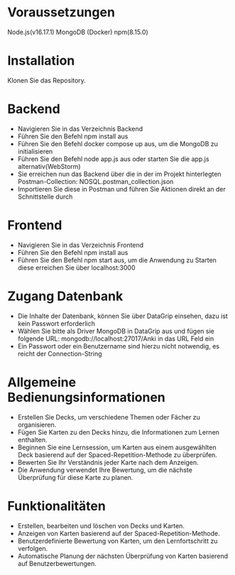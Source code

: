 # Voraussetzungen
Node.js(v16.17.1)
MongoDB (Docker)
npm(8.15.0)
# Installation
Klonen Sie das Repository.

# Backend
- Navigieren Sie in das Verzeichnis Backend
- Führen Sie den Befehl npm install aus
- Führen Sie den Befehl docker compose up aus, um die MongoDB zu initialisieren
- Führen Sie den Befehl node app.js aus oder starten Sie die app.js alternativ(WebStorm)
- Sie erreichen nun das Backend über die in der im Projekt hinterlegten Postman-Collection: NOSQL.postman_collection.json
- Importieren Sie diese in Postman und führen Sie Aktionen direkt an der Schnittstelle durch

# Frontend
- Navigieren Sie in das Verzeichnis Frontend
- Führen Sie den Befehl npm install aus
- Führen Sie den Befehl npm start aus, um die Anwendung zu Starten diese erreichen Sie über localhost:3000

# Zugang Datenbank 
- Die Inhalte der Datenbank, können Sie über DataGrip einsehen, dazu ist kein Passwort erforderlich
- Wählen Sie bitte als Driver MongoDB in DataGrip aus und fügen sie folgende URL: mongodb://localhost:27017/Anki in das URL Feld ein
- Ein Passwort oder ein Benutzername sind hierzu nicht notwendig, es reicht der Connection-String

# Allgemeine Bedienungsinformationen
- Erstellen Sie Decks, um verschiedene Themen oder Fächer zu organisieren.
- Fügen Sie Karten zu den Decks hinzu, die Informationen zum Lernen enthalten.
- Beginnen Sie eine Lernsession, um Karten aus einem ausgewählten Deck basierend auf der Spaced-Repetition-Methode zu überprüfen.
- Bewerten Sie Ihr Verständnis jeder Karte nach dem Anzeigen.
- Die Anwendung verwendet Ihre Bewertung, um die nächste Überprüfung für diese Karte zu planen.

# Funktionalitäten
- Erstellen, bearbeiten und löschen von Decks und Karten.
- Anzeigen von Karten basierend auf der Spaced-Repetition-Methode.
- Benutzerdefinierte Bewertung von Karten, um den Lernfortschritt zu verfolgen.
- Automatische Planung der nächsten Überprüfung von Karten basierend auf Benutzerbewertungen.


